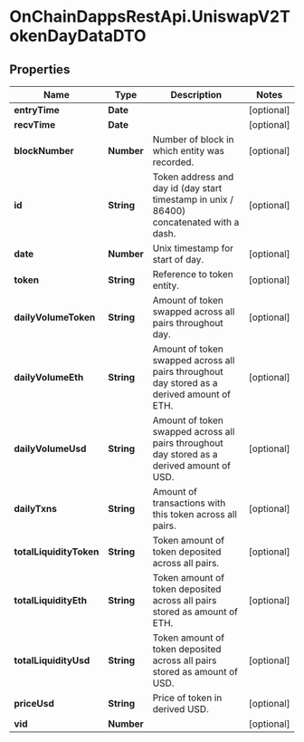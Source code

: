 # OnChainDappsRestApi.UniswapV2TokenDayDataDTO

## Properties

Name | Type | Description | Notes
------------ | ------------- | ------------- | -------------
**entryTime** | **Date** |  | [optional] 
**recvTime** | **Date** |  | [optional] 
**blockNumber** | **Number** | Number of block in which entity was recorded. | [optional] 
**id** | **String** | Token address and day id (day start timestamp in unix / 86400) concatenated with a dash. | [optional] 
**date** | **Number** | Unix timestamp for start of day. | [optional] 
**token** | **String** | Reference to token entity. | [optional] 
**dailyVolumeToken** | **String** | Amount of token swapped across all pairs throughout day. | [optional] 
**dailyVolumeEth** | **String** | Amount of token swapped across all pairs throughout day stored as a derived amount of ETH. | [optional] 
**dailyVolumeUsd** | **String** | Amount of token swapped across all pairs throughout day stored as a derived amount of USD. | [optional] 
**dailyTxns** | **String** | Amount of transactions with this token across all pairs. | [optional] 
**totalLiquidityToken** | **String** | Token amount of token deposited across all pairs. | [optional] 
**totalLiquidityEth** | **String** | Token amount of token deposited across all pairs stored as amount of ETH. | [optional] 
**totalLiquidityUsd** | **String** | Token amount of token deposited across all pairs stored as amount of USD. | [optional] 
**priceUsd** | **String** | Price of token in derived USD. | [optional] 
**vid** | **Number** |  | [optional] 


